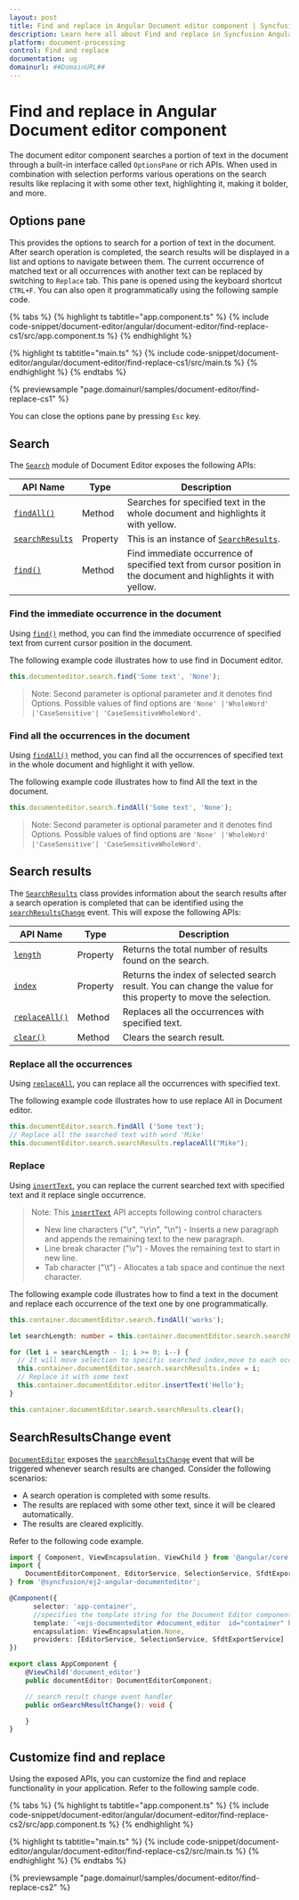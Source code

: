 ```yaml
---
layout: post
title: Find and replace in Angular Document editor component | Syncfusion
description: Learn here all about Find and replace in Syncfusion Angular Document editor component of Syncfusion Essential JS 2 and more.
platform: document-processing
control: Find and replace 
documentation: ug
domainurl: ##DomainURL##
---
```


# Find and replace in Angular Document editor component

The document editor component searches a portion of text in the document through a built-in interface called `OptionsPane` or rich APIs. When used in combination with selection performs various operations on the search results like replacing it with some other text, highlighting it, making it bolder, and more.

## Options pane

This provides the options to search for a portion of text in the document. After search operation is completed, the search results will be displayed in a list and options to navigate between them. The current occurrence of matched text or all occurrences with another text can be replaced by switching to `Replace` tab. This pane is opened using the keyboard shortcut `CTRL+F`. You can also open it programmatically using the following sample code.

{% tabs %}
{% highlight ts tabtitle="app.component.ts" %}
{% include code-snippet/document-editor/angular/document-editor/find-replace-cs1/src/app.component.ts %}
{% endhighlight %}

{% highlight ts tabtitle="main.ts" %}
{% include code-snippet/document-editor/angular/document-editor/find-replace-cs1/src/main.ts %}
{% endhighlight %}
{% endtabs %}
  
{% previewsample "page.domainurl/samples/document-editor/find-replace-cs1" %}

You can close the options pane by pressing `Esc` key.

## Search

The [`Search`](https://ej2.syncfusion.com/angular/documentation/api/document-editor/search/) module of Document Editor exposes the following APIs:

|API Name|Type |Description|
|---|---|---|
|[`findAll()`](https://ej2.syncfusion.com/angular/documentation/api/document-editor/search#findall)| Method |Searches for specified text in the whole document and highlights it with yellow.|
|[`searchResults`](https://ej2.syncfusion.com/angular/documentation/api/document-editor/search#searchresults) |Property |This is an instance of [`SearchResults`](https://ej2.syncfusion.com/angular/documentation/api/document-editor/searchResults/).|
|[`find()`](https://ej2.syncfusion.com/angular/documentation/api/document-editor/search#find) | Method |Find immediate occurrence of specified text from cursor position in the document and highlights it with yellow.|

### Find the immediate occurrence in the document

Using [`find()`](https://ej2.syncfusion.com/angular/documentation/api/document-editor/search#find) method, you can find the immediate occurrence of specified text from current cursor position in the document.

The following example code illustrates how to use find in Document editor.

```typescript
this.documenteditor.search.find('Some text', 'None');
```

>Note: Second parameter is optional parameter and it denotes find Options. Possible values of find options are `'None' |'WholeWord' |'CaseSensitive'| 'CaseSensitiveWholeWord'`.

### Find all the occurrences in the document

Using [`findAll()`](https://ej2.syncfusion.com/angular/documentation/api/document-editor/search#findall) method, you can find all the occurrences of specified text in the whole document and highlight it with yellow.

The following example code illustrates how to find All the text in the document.

```typescript
this.documenteditor.search.findAll('Some text', 'None');
```

>Note: Second parameter is optional parameter and it denotes find Options. Possible values of find options are `'None' |'WholeWord' |'CaseSensitive'| 'CaseSensitiveWholeWord'`.

## Search results

The [`SearchResults`](https://ej2.syncfusion.com/angular/documentation/api/document-editor/searchResults/) class provides information about the search results after a search operation is completed that can be identified using the [`searchResultsChange`](https://ej2.syncfusion.com/angular/documentation/api/document-editor#searchresultschange) event. This will expose the following APIs:

|API Name|Type |Description|
|---|---|---|
|[`length`](https://ej2.syncfusion.com/angular/documentation/api/document-editor/searchResults#length)|Property|Returns the total number of results found on the search.|
|[`index`](https://ej2.syncfusion.com/angular/documentation/api/document-editor/searchResults#index)|Property|Returns the index of selected search result. You can change the value for this property to move the selection.|
|[`replaceAll()`](https://ej2.syncfusion.com/angular/documentation/api/document-editor/searchresults#replaceall)|Method|Replaces all the occurrences with specified text.|
|[`clear()`](https://ej2.syncfusion.com/angular/documentation/api/document-editor/searchResults#clear)|Method|Clears the search result.|

### Replace all the occurrences

Using [`replaceAll`](https://ej2.syncfusion.com/angular/documentation/api/document-editor/searchResults#replaceall), you can replace all the occurrences with specified text.

The following example code illustrates how to use replace All in Document editor.

```typescript
this.documentEditor.search.findAll ('Some text');
// Replace all the searched text with word 'Mike'
this.documentEditor.search.searchResults.replaceAll("Mike");  
```

### Replace

Using [`insertText`](https://ej2.syncfusion.com/angular/documentation/api/document-editor/editor#inserttext), you can replace the current searched text with specified text and it replace single occurrence.

>Note: This [`insertText`](https://ej2.syncfusion.com/angular/documentation/api/document-editor/editor#inserttext) API accepts following control characters
>* New line characters ("\r", "\r\n", "\n") - Inserts a new paragraph and appends the remaining text to the new paragraph.
>* Line break character ("\v") - Moves the remaining text to start in new line.
>* Tab character ("\t") - Allocates a tab space and continue the next character.

The following example code illustrates how to find a text in the document and replace each occurrence of the text one by one programmatically.

```typescript
this.container.documentEditor.search.findAll('works');

let searchLength: number = this.container.documentEditor.search.searchResults.length;

for (let i = searchLength - 1; i >= 0; i--) {
  // It will move selection to specific searched index,move to each occurrence one by one
  this.container.documentEditor.search.searchResults.index = i;
  // Replace it with some text
  this.container.documentEditor.editor.insertText('Hello');
}

this.container.documentEditor.search.searchResults.clear();
```

## SearchResultsChange event

[`DocumentEditor`](https://ej2.syncfusion.com/angular/documentation/api/document-editor/) exposes the [`searchResultsChange`](https://ej2.syncfusion.com/angular/documentation/api/document-editor#searchresultschange) event that will be triggered whenever search results are changed. Consider the following scenarios:

* A search operation is completed with some results.
* The results are replaced with some other text, since it will be cleared automatically.
* The results are cleared explicitly.

Refer to the following code example.

```typescript
import { Component, ViewEncapsulation, ViewChild } from '@angular/core';
import {
    DocumentEditorComponent, EditorService, SelectionService, SfdtExportService, EditorHistoryService, BookmarkDialogService
} from '@syncfusion/ej2-angular-documenteditor';

@Component({
      selector: 'app-container',
      //specifies the template string for the Document Editor component
      template: `<ejs-documenteditor #document_editor  id="container" height="330px" style="display:block" [isReadOnly]=false [enableSelection]=true [enableSearch]=true (searchResultsChange)="onSearchResultChange()" > </ejs-documenteditor>`,
      encapsulation: ViewEncapsulation.None,
      providers: [EditorService, SelectionService, SfdtExportService]
})

export class AppComponent {
    @ViewChild('document_editor')
    public documentEditor: DocumentEditorComponent;

    // search result change event handler
    public onSearchResultChange(): void {

    }
}
```

## Customize find and replace

Using the exposed APIs, you can customize the find and replace functionality in your application. Refer to the following sample code.

{% tabs %}
{% highlight ts tabtitle="app.component.ts" %}
{% include code-snippet/document-editor/angular/document-editor/find-replace-cs2/src/app.component.ts %}
{% endhighlight %}

{% highlight ts tabtitle="main.ts" %}
{% include code-snippet/document-editor/angular/document-editor/find-replace-cs2/src/main.ts %}
{% endhighlight %}
{% endtabs %}
  
{% previewsample "page.domainurl/samples/document-editor/find-replace-cs2" %}